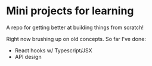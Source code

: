 # Mini projects for learning

A repo for getting better at building things from scratch!

Right now brushing up on old concepts. So far I've done:

- React hooks w/ Typescript/JSX
- API design